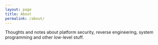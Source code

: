 ```yaml
---
layout: page
title: About
permalink: /about/
---
```


Thoughts and notes about platform security, reverse engineering, system programming and other low-level stuff.
